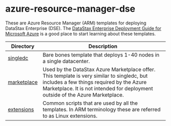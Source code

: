 # azure-resource-manager-dse

These are Azure Resource Manager (ARM) templates for deploying DataStax Enterprise (DSE).  The [DataStax Enterprise Deployment Guide for Microsoft Azure](https://academy.datastax.com/demos/enterprise-deployment-microsoft-azure-cloud) is a good place to start learning about these templates.

Directory | Description
--- | ---
[singledc](./singledc) | Bare bones template that deploys 1-40 nodes in a single datacenter.
[marketplace](./marketplace) | Used by the DataStax Azure Marketplace offer.  This template is very similar to singledc, but includes a few things required by the Azure Marketplace.  It is not intended for deployment outside of the Azure Marketplace.
[extensions](./extensions) | Common scripts that are used by all the templates.  In ARM terminology these are referred to as Linux extensions.
